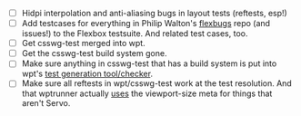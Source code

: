  - [ ] Hidpi interpolation and anti-aliasing bugs in layout tests (reftests, esp!)
 - [ ] Add testcases for everything in Philip Walton's [flexbugs](https://github.com/philipwalton/flexbugs) repo (and issues!) to the Flexbox testsuite. And related test cases, too.
 - [ ] Get csswg-test merged into wpt.
 - [ ] Get the csswg-test build system gone.
 - [ ] Make sure anything in csswg-test that has a build system is put into wpt's [test generation tool/checker](https://github.com/w3c/web-platform-tests/pull/3083).
 - [ ] Make sure all reftests in wpt/csswg-test work at the test resolution. And that wptrunner actually [uses](https://github.com/w3c/wptrunner/issues/166) the viewport-size meta for things that aren't Servo.
